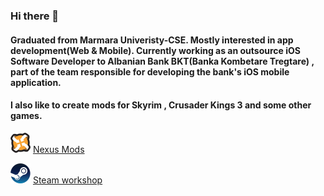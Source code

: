### Hi there 👋
####  Graduated from Marmara Univeristy-CSE. Mostly interested in app development(Web & Mobile). Currently working as an outsource iOS Software Developer to Albanian Bank BKT(Banka Kombetare Tregtare) , part of the team responsible for developing the bank's iOS mobile application.
####  I also like to create mods for Skyrim , Crusader Kings 3 and some other games.

![alt text](https://github.com/senolmurat/senolmurat/blob/main/icons/nexus/nexus-icon-x32.png?raw=true) [Nexus Mods](https://www.nexusmods.com/users/121694898?tab=user+files)

![alt text](https://github.com/senolmurat/senolmurat/blob/main/icons/steam/steam-icon-x32.png?raw=true) [Steam workshop](https://steamcommunity.com/profiles/76561198048820248/myworkshopfiles/)

      

<!--
**senolmurat/senolmurat** is a ✨ _special_ ✨ repository because its `README.md` (this file) appears on your GitHub profile.

Here are some ideas to get you started:

- 🔭 I’m currently working on ...
- 🌱 I’m currently learning ...
- 👯 I’m looking to collaborate on ...
- 🤔 I’m looking for help with ...
- 💬 Ask me about ...
- 📫 How to reach me: ...
- 😄 Pronouns: ...
- ⚡ Fun fact: ...
-->
